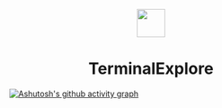 <p align="center">
<img src="https://user-images.githubusercontent.com/74038190/226127923-0e8b7792-7b3c-462b-951b-63c96ba1a5af.gif" width="50" height="50"/>
</p>
<h1 align="center">TerminalExplore</h1>


[![Ashutosh's github activity graph](https://github-readme-activity-graph.vercel.app/graph?username=TerminalExploit&theme=github-compact)](https://github.com/ashutosh00710/github-readme-activity-graph)
